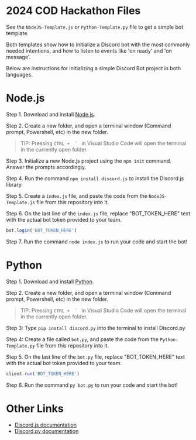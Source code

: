# 2024 COD Hackathon Files

See the `NodeJS-Template.js` or `Python-Template.py` file to get a simple bot template.

Both templates show how to initialize a Discord bot with the most commonly needed intentions, and how to listen to events like 'on ready' and 'on message'.

Below are instructions for initializing a simple Discord Bot project in both languages.

# Node.js

Step 1. Download and install [Node.js](https://nodejs.org/en).

Step 2. Create a new folder, and open a terminal window (Command prompt, Powershell, etc) in the new folder.
> TIP: Pressing ``CTRL +  ` `` in Visual Studio Code will open the terminal in the currently open folder.

Step 3. Initialize a new Node.js project using the `npm init` command. Answer the prompts accordingly.

Step 4. Run the command `npm install discord.js` to install the Discord.js library.

Step 5. Create a `index.js` file, and paste the code from the `NodeJS-Template.js` file from this repository into it.

Step 6. On the last line of the `index.js` file, replace "BOT_TOKEN_HERE" text with the actual bot token provided to your team.
```js
bot.login('BOT_TOKEN_HERE')
```

Step 7. Run the command `node index.js` to run your code and start the bot!

# Python
Step 1. Download and install [Python](https://www.python.org/downloads/).

Step 2. Create a new folder, and open a terminal window (Command prompt, Powershell, etc) in the new folder.
> TIP: Pressing ``CTRL +  ` `` in Visual Studio Code will open the terminal in the currently open folder.

Step 3: Type `pip install discord.py` into the terminal to install Discord.py

Step 4: Create a file called `bot.py`, and paste the code from the `Python-Template.py` file from this repository into it.

Step 5. On the last line of the `bot.py` file, replace "BOT_TOKEN_HERE" text with the actual bot token provided to your team.
```js
client.run('BOT_TOKEN_HERE')
```

Step 6. Run the command `py bot.py` to run your code and start the bot!

# Other Links
- [Discord.js documentation](https://discord.js.org/)
- [Discord.py documentation](https://discordpy.readthedocs.io/en/stable/)